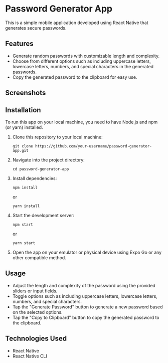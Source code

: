 # Password Generator App

This is a simple mobile application developed using React Native that generates secure passwords.

## Features

- Generate random passwords with customizable length and complexity.
- Choose from different options such as including uppercase letters, lowercase letters, numbers, and special characters in the generated passwords.
- Copy the generated password to the clipboard for easy use.

## Screenshots



## Installation

To run this app on your local machine, you need to have Node.js and npm (or yarn) installed.

1. Clone this repository to your local machine:

    ```
    git clone https://github.com/your-username/password-generator-app.git
    ```

2. Navigate into the project directory:

    ```
    cd password-generator-app
    ```

3. Install dependencies:

    ```
    npm install
    ```
   or
    ```
    yarn install
    ```

4. Start the development server:

    ```
    npm start
    ```
   or
    ```
    yarn start
    ```

5. Open the app on your emulator or physical device using Expo Go or any other compatible method.

## Usage

- Adjust the length and complexity of the password using the provided sliders or input fields.
- Toggle options such as including uppercase letters, lowercase letters, numbers, and special characters.
- Tap the "Generate Password" button to generate a new password based on the selected options.
- Tap the "Copy to Clipboard" button to copy the generated password to the clipboard.

## Technologies Used

- React Native
- React Native CLI
